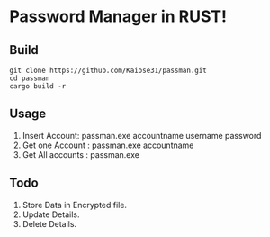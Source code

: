 # Password Manager in RUST!

## Build

```
git clone https://github.com/Kaiose31/passman.git
cd passman
cargo build -r
```

## Usage

1. Insert Account: passman.exe accountname username password
2. Get one Account : passman.exe accountname
3. Get All accounts : passman.exe

## Todo

1. Store Data in Encrypted file.
2. Update Details.
3. Delete Details.
